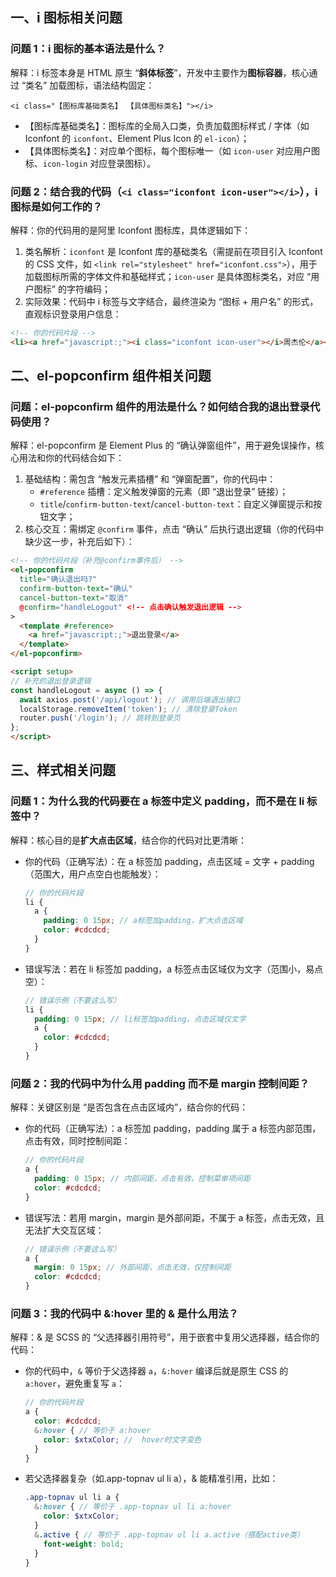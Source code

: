 ## 一、i 图标相关问题

### 问题 1：i 图标的基本语法是什么？

解释：i 标签本身是 HTML 原生 “**斜体标签**”，开发中主要作为**图标容器**，核心通过 “类名” 加载图标，语法结构固定：

```
<i class="【图标库基础类名】 【具体图标类名】"></i>
```

- 【图标库基础类名】：图标库的全局入口类，负责加载图标样式 / 字体（如 Iconfont 的 `iconfont`、Element Plus Icon 的 `el-icon`）；
- 【具体图标类名】：对应单个图标，每个图标唯一（如 `icon-user` 对应用户图标、`icon-login` 对应登录图标）。

### 问题 2：结合我的代码（`<i class="iconfont icon-user"></i>`），i 图标是如何工作的？

解释：你的代码用的是阿里 Iconfont 图标库，具体逻辑如下：

1. 类名解析：`iconfont` 是 Iconfont 库的基础类名（需提前在项目引入 Iconfont 的 CSS 文件，如 `<link rel="stylesheet" href="iconfont.css">`），用于加载图标所需的字体文件和基础样式；`icon-user` 是具体图标类名，对应 “用户图标” 的字符编码；
2. 实际效果：代码中 i 标签与文字结合，最终渲染为 “图标 + 用户名” 的形式，直观标识登录用户信息：

```html
<!-- 你的代码片段 -->
<li><a href="javascript:;"><i class="iconfont icon-user"></i>周杰伦</a></li>
```

## 二、el-popconfirm 组件相关问题

### 问题：el-popconfirm 组件的用法是什么？如何结合我的退出登录代码使用？

解释：el-popconfirm 是 Element Plus 的 “确认弹窗组件”，用于避免误操作，核心用法和你的代码结合如下：

1. 基础结构：需包含 “触发元素插槽” 和 “弹窗配置”，你的代码中：
   - `#reference` 插槽：定义触发弹窗的元素（即 “退出登录” 链接）；
   - `title`/`confirm-button-text`/`cancel-button-text`：自定义弹窗提示和按钮文字；
2. 核心交互：需绑定 `@confirm` 事件，点击 “确认” 后执行退出逻辑（你的代码中缺少这一步，补充后如下）：

```html
<!-- 你的代码片段（补充@confirm事件后） -->
<el-popconfirm 
  title="确认退出吗?" 
  confirm-button-text="确认" 
  cancel-button-text="取消"
  @confirm="handleLogout" <!-- 点击确认触发退出逻辑 -->
>
  <template #reference>
    <a href="javascript:;">退出登录</a>
  </template>
</el-popconfirm>

<script setup>
// 补充的退出登录逻辑
const handleLogout = async () => {
  await axios.post('/api/logout'); // 调用后端退出接口
  localStorage.removeItem('token'); // 清除登录Token
  router.push('/login'); // 跳转到登录页
};
</script>
```

## 三、样式相关问题

### 问题 1：为什么我的代码要在 a 标签中定义 padding，而不是在 li 标签中？

解释：核心目的是**扩大点击区域**，结合你的代码对比更清晰：

- 你的代码（正确写法）：在 a 标签加 padding，点击区域 = 文字 + padding（范围大，用户点空白也能触发）：

  ```scss
  // 你的代码片段
  li {
    a {
      padding: 0 15px; // a标签加padding，扩大点击区域
      color: #cdcdcd;
    }
  }
  ```

- 错误写法：若在 li 标签加 padding，a 标签点击区域仅为文字（范围小，易点空）：

  ```scss
  // 错误示例（不要这么写）
  li {
    padding: 0 15px; // li标签加padding，点击区域仅文字
    a {
      color: #cdcdcd;
    }
  }
  ```

  

### 问题 2：我的代码中为什么用 padding 而不是 margin 控制间距？

解释：关键区别是 “是否包含在点击区域内”，结合你的代码：

- 你的代码（正确写法）：a 标签加 padding，padding 属于 a 标签内部范围，点击有效，同时控制间距：

  ```scss
  // 你的代码片段
  a {
    padding: 0 15px; // 内部间距，点击有效，控制菜单项间距
    color: #cdcdcd;
  }
  ```

- 错误写法：若用 margin，margin 是外部间距，不属于 a 标签，点击无效，且无法扩大交互区域：

  ```scss
  // 错误示例（不要这么写）
  a {
    margin: 0 15px; // 外部间距，点击无效，仅控制间距
    color: #cdcdcd;
  }
  ```

### 问题 3：我的代码中 &:hover 里的 & 是什么用法？

解释：& 是 SCSS 的 “父选择器引用符号”，用于嵌套中复用父选择器，结合你的代码：

- 你的代码中，`&` 等价于父选择器 `a`，`&:hover` 编译后就是原生 CSS 的 `a:hover`，避免重复写 `a`：

  ```scss
  // 你的代码片段
  a {
    color: #cdcdcd;
    &:hover { // 等价于 a:hover
      color: $xtxColor; //  hover时文字变色
    }
  }
  ```

- 若父选择器复杂（如.app-topnav ul li a），& 能精准引用，比如：

  ```scss
  .app-topnav ul li a {
    &:hover { // 等价于 .app-topnav ul li a:hover
      color: $xtxColor;
    }
    &.active { // 等价于 .app-topnav ul li a.active（搭配active类）
      font-weight: bold;
    }
  }
  ```